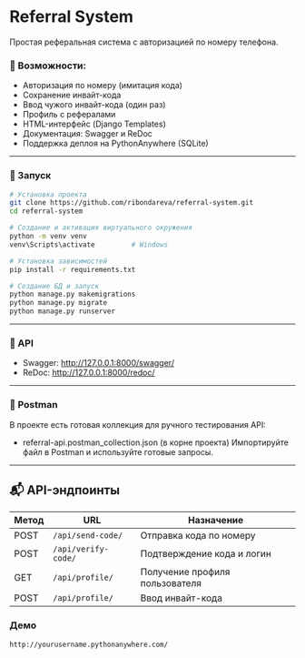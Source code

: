 # Referral System

Простая реферальная система с авторизацией по номеру телефона.

### 📌 Возможности:
- Авторизация по номеру (имитация кода)
- Сохранение инвайт-кода
- Ввод чужого инвайт-кода (один раз)
- Профиль с рефералами
- HTML-интерфейс (Django Templates)
- Документация: Swagger и ReDoc
- Поддержка деплоя на PythonAnywhere (SQLite)

---

### 📌 Запуск
```bash
# Установка проекта
git clone https://github.com/ribondareva/referral-system.git
cd referral-system

# Создание и активация виртуального окружения
python -m venv venv
venv\Scripts\activate         # Windows

# Установка зависимостей
pip install -r requirements.txt

# Создание БД и запуск
python manage.py makemigrations
python manage.py migrate
python manage.py runserver
```
---

### 📌 API
- Swagger: http://127.0.0.1:8000/swagger/
- ReDoc: http://127.0.0.1:8000/redoc/

---

### 📌 Postman
В проекте есть готовая коллекция для ручного тестирования API:
- referral-api.postman_collection.json (в корне проекта)
Импортируйте файл в Postman и используйте готовые запросы.

---
## 📬 API-эндпоинты

| Метод | URL                | Назначение                        |
|-------|--------------------|-----------------------------------|
| POST  | `/api/send-code/`  | Отправка кода по номеру           |
| POST  | `/api/verify-code/`| Подтверждение кода и логин        |
| GET   | `/api/profile/`    | Получение профиля пользователя    |
| POST  | `/api/profile/`    | Ввод инвайт-кода                  |

### Демо 
```
http://yourusername.pythonanywhere.com/
```